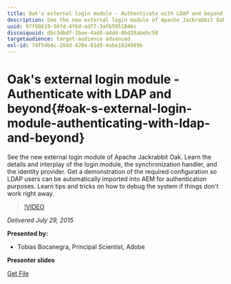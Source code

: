 ```yaml
---
title: Oak's external login module - Authenticate with LDAP and beyond
description: See the new external login module of Apache Jackrabbit Oak. Learn the details and interplay of the login module, the synchronization handler, and the identity provider. Get a demonstration of the required configuration so LDAP users can be automatically imported into AEM for authentication purposes. Learn tips and tricks on how to debug the system if things don't work right away.
uuid: 97f60619-50fd-4f6d-ad77-3afb5951846c
discoiquuid: dbc3dbdf-3bae-4ad8-a4dd-0bd28abebc58
targetaudience: target-audience advanced
exl-id: 74f54b4c-28dd-420e-81d9-4abe1824989b
---
```

# Oak's external login module - Authenticate with LDAP and beyond{#oak-s-external-login-module-authenticating-with-ldap-and-beyond}

See the new external login module of Apache Jackrabbit Oak. Learn the details and interplay of the login module, the synchronization handler, and the identity provider. Get a demonstration of the required configuration so LDAP users can be automatically imported into AEM for authentication purposes. Learn tips and tricks on how to debug the system if things don't work right away.

>[!VIDEO](https://video.tv.adobe.com/v/19382/?quality=9)

*Delivered July 29, 2015*

**Presented by:**

* Tobias Bocanegra, Principal Scientist, Adobe

**Presenter slides**

[Get File](assets/oak-ldap-cqgems.pdf)
<!--
[Get back to the Overview](https://helpx.adobe.com/experience-manager/kt/eseminars/gems/aem-index.html)
-->
